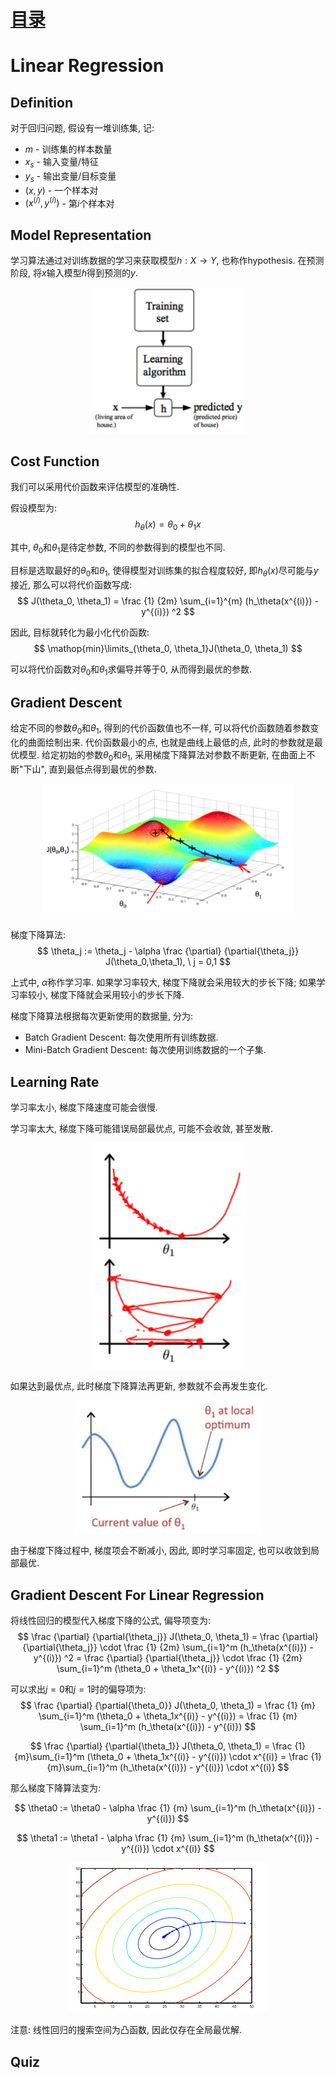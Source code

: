 # [目录](../README.md)

# Linear Regression

## Definition
对于回归问题, 假设有一堆训练集, 记:
* $m$ - 训练集的样本数量
* $x_s$ - 输入变量/特征
* $y_s$ - 输出变量/目标变量
* $(x, y)$ - 一个样本对
* $(x^{(i)}, y^{(i)})$ - 第$i$个样本对

## Model Representation
学习算法通过对训练数据的学习来获取模型$h: X \rightarrow Y$, 也称作hypothesis.
在预测阶段, 将$x$输入模型$h$得到预测的$y$.
<div align=center><img width="250" src="1.png" alt=" "/></div>

## Cost Function
我们可以采用代价函数来评估模型的准确性.

假设模型为:
$$ h_\theta(x) = \theta_0 + \theta_1x $$

其中, $\theta_0$和$\theta_1$是待定参数, 不同的参数得到的模型也不同.

目标是选取最好的$\theta_0$和$\theta_1$, 使得模型对训练集的拟合程度较好,
即$h_\theta(x)$尽可能与$y$接近, 那么可以将代价函数写成:
$$ J(\theta_0, \theta_1) = \frac {1} {2m} \sum_{i=1}^{m}
(h_\theta(x^{(i)}) - y^{(i)}) ^2 $$

因此, 目标就转化为最小化代价函数:
$$ \mathop{min}\limits_{\theta_0, \theta_1}J(\theta_0, \theta_1) $$

可以将代价函数对$\theta_0$和$\theta_1$求偏导并等于0, 从而得到最优的参数.

## Gradient Descent
给定不同的参数$\theta_0$和$\theta_1$, 得到的代价函数值也不一样,
可以将代价函数随着参数变化的曲面绘制出来. 代价函数最小的点, 也就是曲线上最低的点,
此时的参数就是最优模型. 给定初始的参数$\theta_0$和$\theta_1$,
采用梯度下降算法对参数不断更新, 在曲面上不断"下山", 直到最低点得到最优的参数.

<div align=center><img width="400" src="2.png" alt=" "/></div>

梯度下降算法:
$$ \theta_j := \theta_j - \alpha \frac {\partial} {\partial{\theta_j}}
J(\theta_0,\theta_1), \  j = 0,1 $$

上式中, $\alpha$称作学习率. 如果学习率较大, 梯度下降就会采用较大的步长下降;
如果学习率较小, 梯度下降就会采用较小的步长下降.

梯度下降算法根据每次更新使用的数据量, 分为:
* Batch Gradient Descent: 每次使用所有训练数据.
* Mini-Batch Gradient Descent: 每次使用训练数据的一个子集.

## Learning Rate
学习率太小, 梯度下降速度可能会很慢.

学习率太大, 梯度下降可能错误局部最优点, 可能不会收敛, 甚至发散.

<div align=center><img width="250" src="3.png" alt=" "/></div>

如果达到最优点, 此时梯度下降算法再更新, 参数就不会再发生变化.

<div align=center><img width="300" src="4.png" alt=" "/></div>

由于梯度下降过程中, 梯度项会不断减小, 因此, 即时学习率固定, 也可以收敛到局部最优.

## Gradient Descent For Linear Regression
将线性回归的模型代入梯度下降的公式, 偏导项变为:
$$ \frac {\partial} {\partial{\theta_j}} J(\theta_0, \theta_1) =
\frac {\partial} {\partial{\theta_j}} \cdot \frac {1} {2m}
\sum_{i=1}^m (h_\theta(x^{(i)}) - y^{(i)}) ^2 =
\frac {\partial} {\partial{\theta_j}} \cdot \frac {1} {2m}
\sum_{i=1}^m (\theta_0 + \theta_1x^{(i)} - y^{(i)}) ^2 $$

可以求出$j=0$和$j=1$时的偏导项为:
$$ \frac {\partial} {\partial{\theta_0}} J(\theta_0, \theta_1) =
\frac {1} {m} \sum_{i=1}^m (\theta_0 + \theta_1x^{(i)} - y^{(i)}) =
\frac {1} {m} \sum_{i=1}^m (h_\theta(x^{(i)}) - y^{(i)}) $$

$$ \frac {\partial} {\partial{\theta_1}} J(\theta_0, \theta_1) =
\frac {1} {m}\sum_{i=1}^m (\theta_0 + \theta_1x^{(i)} - y^{(i)})
\cdot x^{(i)} =
\frac {1} {m}\sum_{i=1}^m (h_\theta(x^{(i)}) - y^{(i)}) \cdot x^{(i)} $$

那么梯度下降算法变为:

$$ \theta0 := \theta0 - \alpha \frac {1} {m} \sum_{i=1}^m
(h_\theta(x^{(i)}) - y^{(i)}) $$

$$ \theta1 := \theta1 - \alpha \frac {1} {m} \sum_{i=1}^m
(h_\theta(x^{(i)}) - y^{(i)}) \cdot x^{(i)} $$

<div align=center><img src="5.png" alt=" "/></div>

注意: 线性回归的搜索空间为凸函数, 因此仅存在全局最优解.

## Quiz
